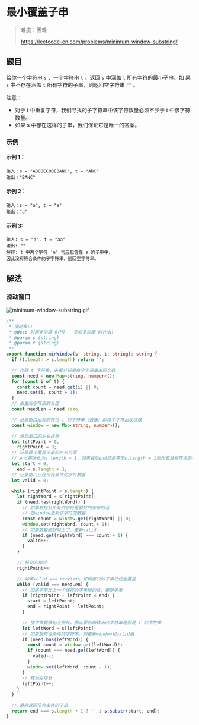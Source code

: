 # 最小覆盖子串

> 难度：困难
>
> https://leetcode-cn.com/problems/minimum-window-substring/

## 题目

给你一个字符串 `s` 、一个字符串 `t` 。返回 `s` 中涵盖 `t` 所有字符的最小子串。如
果 `s` 中不存在涵盖 `t` 所有字符的子串，则返回空字符串 `""` 。

注意：

- 对于 t 中重复字符，我们寻找的子字符串中该字符数量必须不少于 t 中该字符数量。
- 如果 s 中存在这样的子串，我们保证它是唯一的答案。

### 示例

#### 示例 1：

```
输入：s = "ADOBECODEBANC", t = "ABC"
输出："BANC"
```

#### 示例 2：

```
输入：s = "a", t = "a"
输出："a"
```

#### 示例 3:

```
输入: s = "a", t = "aa"
输出: ""
解释: t 中两个字符 'a' 均应包含在 s 的子串中，
因此没有符合条件的子字符串，返回空字符串。
```

## 解法

### 滑动窗口

![minimum-window-substring.gif](../../assets/images/minimum-window-substring.gif)

```typescript
/**
 * 滑动串口
 * @desc 时间复杂度 O(M)   空间复杂度 O(M+N)
 * @param s {string}
 * @param t {string}
 */
export function minWindow(s: string, t: string): string {
  if (t.length > s.length) return '';

  // 存储 t 字符串，去重并记录每个字符串出现次数
  const need = new Map<string, number>();
  for (const i of t) {
    const count = need.get(i) || 0;
    need.set(i, count + 1);
  }
  // 去重后字符串的长度
  const needLen = need.size;

  // 记录窗口出现的符合 t 的字符串（去重）即每个字符出现次数
  const window = new Map<string, number>();

  // 滑动串口的左右指针
  let leftPoint = 0,
    rightPoint = 0;
  // 记录最小覆盖子串的左右位置
  // end初始化为s.length + 1，如果最后end还是等于s.length + 1则代表没有符合的子串
  let start = 0,
    end = s.length + 1;
  // 记录窗口已经符合条件的字符数量
  let valid = 0;

  while (rightPoint < s.length) {
    let rightWord = s[rightPoint];
    if (need.has(rightWord)) {
      // 如果右指针所处的字符是要找的字符的话
      // 在window更新该字符的数量
      const count = window.get(rightWord) || 0;
      window.set(rightWord, count + 1);
      // 如果数量刚好对上了，更新valid
      if (need.get(rightWord) === count + 1) {
        valid++;
      }
    }

    // 移动右指针
    rightPoint++;

    // 如果valid === needLen，证明窗口的子串已经全覆盖
    while (valid === needLen) {
      // 如果子串比上一个保存的子串短的话，更新子串
      if (rightPoint - leftPoint < end) {
        start = leftPoint;
        end = rightPoint - leftPoint;
      }

      // 接下来要移动左指针，因此要判断移出的字符串是否是 t 的字符串
      let leftWord = s[leftPoint];
      // 如果是符合条件的字符串，则更新window和valid值
      if (need.has(leftWord)) {
        const count = window.get(leftWord)!;
        if (count === need.get(leftWord)) {
          valid--;
        }
        window.set(leftWord, count - 1);
      }
      // 移动左指针
      leftPoint++;
    }
  }

  // 最后返回符合条件的子串
  return end === s.length + 1 ? '' : s.substr(start, end);
}
```
